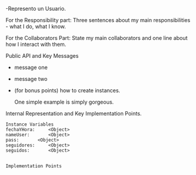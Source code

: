 -Represento un Usuario. 

For the Responsibility part: Three sentences about my main responsibilities - what I do, what I know.

For the Collaborators Part: State my main collaborators and one line about how I interact with them. 

Public API and Key Messages

- message one   
- message two 
- (for bonus points) how to create instances.

   One simple example is simply gorgeous.
 
Internal Representation and Key Implementation Points.

    Instance Variables
	fechaYHora:		<Object>
	nameUser:		<Object>
	pass:		<Object>
	seguidores:		<Object>
	seguidos:		<Object>


    Implementation Points